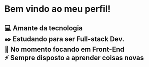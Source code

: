 <h1> Bem vindo ao meu perfil! </h1>
<h2>
  💻 Amante da tecnologia <br>
  ✒️ Estudando para ser Full-stack Dev. <br>
  👾 No momento focando em Front-End <br>
  ⚡ Sempre disposto a aprender coisas novas
</h2>

